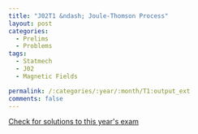 ```yaml
---
title: "J02T1 &ndash; Joule-Thomson Process"
layout: post
categories:
  - Prelims
  - Problems
tags:
  - Statmech
  - J02
  - Magnetic Fields

permalink: /:categories/:year/:month/T1:output_ext
comments: false
---
```

<object data="2002J1T.pdf" type="application/pdf" width="100%" height="500"></object>
<div class="message"><a href='https://princetonprelim.com/prelim/8/'>Check for solutions to this year's exam</a></div>